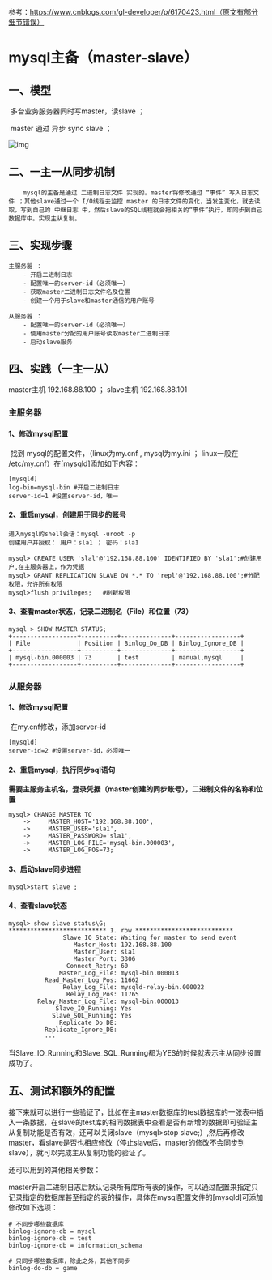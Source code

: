 参考：https://www.cnblogs.com/gl-developer/p/6170423.html（原文有部分细节错误）

# mysql主备（master-slave）

## 一、模型

​	多台业务服务器同时写master，读slave ； 

​	master 通过 异步 sync slave ；

![img](https://images2015.cnblogs.com/blog/1043616/201612/1043616-20161213151157558-1150305350.jpg)



## 二、一主一从同步机制

```mysql
	mysql的主备是通过 二进制日志文件 实现的。master将修改通过 “事件” 写入日志文件 ；其他slave通过一个 I/O线程去监控 master 的日志文件的变化，当发生变化，就去读取，写到自己的 中继日志 中，然后slave的SQL线程就会把相关的“事件”执行，即同步到自己数据库中。实现主从复制。
```



## 三、实现步骤

```
主服务器 ：
    - 开启二进制日志
    - 配置唯一的server-id（必须唯一）
    - 获取master二进制日志文件名及位置
    - 创建一个用于slave和master通信的用户账号
    
从服务器 ：
	- 配置唯一的server-id（必须唯一）
	- 使用master分配的用户账号读取master二进制日志
	- 启动slave服务
```



## 四、实践（一主一从）

master主机  192.168.88.100  ； slave主机  192.168.88.101



### 主服务器

#### 1、修改mysql配置

​	找到 mysql的配置文件，（linux为my.cnf , mysql为my.ini ； linux一般在 /etc/my.cnf）在[mysqld]添加如下内容：

```mysql
[mysqld]
log-bin=mysql-bin #开启二进制日志
server-id=1 #设置server-id，唯一
```

#### 2、重启mysql，创建用于同步的账号

```mysql
进入mysql的shell会话：mysql -uroot -p
创建用户并授权： 用户：sla1 ； 密码：sla1

mysql> CREATE USER 'slal'@'192.168.88.100' IDENTIFIED BY 'sla1';#创建用户,在主服务器上，作为凭据
mysql> GRANT REPLICATION SLAVE ON *.* TO 'repl'@'192.168.88.100';#分配权限，允许所有权限
mysql>flush privileges;   #刷新权限
```



#### 3、查看master状态，记录二进制名（File）和位置（73）

```mysql
mysql > SHOW MASTER STATUS;
+------------------+----------+--------------+------------------+
| File             | Position | Binlog_Do_DB | Binlog_Ignore_DB |
+------------------+----------+--------------+------------------+
| mysql-bin.000003 | 73       | test         | manual,mysql     |
+------------------+----------+--------------+------------------+
```



### 从服务器

#### 1、修改mysql配置

​	在my.cnf修改，添加server-id

```mysql
[mysqld]
server-id=2 #设置server-id，必须唯一
```

#### 2、重启mysql，执行同步sql语句

​	**需要主服务主机名，登录凭据（master创建的同步账号），二进制文件的名称和位置**

```mysql
mysql> CHANGE MASTER TO
    ->     MASTER_HOST='192.168.88.100',
    ->     MASTER_USER='sla1',
    ->     MASTER_PASSWORD='sla1',
    ->     MASTER_LOG_FILE='mysql-bin.000003',
    ->     MASTER_LOG_POS=73;
```

#### 3、启动slave同步进程

```mysql
mysql>start slave ;
```

#### 4、查看slave状态

```mysql
mysql> show slave status\G;
*************************** 1. row ***************************
               Slave_IO_State: Waiting for master to send event
                  Master_Host: 192.168.88.100
                  Master_User: sla1
                  Master_Port: 3306
                Connect_Retry: 60
              Master_Log_File: mysql-bin.000013
          Read_Master_Log_Pos: 11662
               Relay_Log_File: mysqld-relay-bin.000022
                Relay_Log_Pos: 11765
        Relay_Master_Log_File: mysql-bin.000013
             Slave_IO_Running: Yes
            Slave_SQL_Running: Yes
              Replicate_Do_DB: 
          Replicate_Ignore_DB: 
          ···
```

当Slave_IO_Running和Slave_SQL_Running都为YES的时候就表示主从同步设置成功了。





## 五、测试和额外的配置

接下来就可以进行一些验证了，比如在主master数据库的test数据库的一张表中插入一条数据，在slave的test库的相同数据表中查看是否有新增的数据即可验证主从复制功能是否有效，还可以关闭slave（mysql>stop slave;）,然后再修改master，看slave是否也相应修改（停止slave后，master的修改不会同步到slave），就可以完成主从复制功能的验证了。

还可以用到的其他相关参数：

master开启二进制日志后默认记录所有库所有表的操作，可以通过配置来指定只记录指定的数据库甚至指定的表的操作，具体在mysql配置文件的[mysqld]可添加修改如下选项：

```mysql
# 不同步哪些数据库  
binlog-ignore-db = mysql  
binlog-ignore-db = test  
binlog-ignore-db = information_schema  
  
# 只同步哪些数据库，除此之外，其他不同步  
binlog-do-db = game  
```







